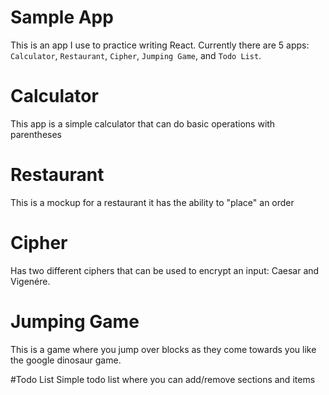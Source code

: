 # Sample App
This is an app I use to practice writing React.
Currently there are 5 apps: `Calculator`, `Restaurant`, `Cipher`, `Jumping Game`, and `Todo List`.

# Calculator
This app is a simple calculator that can do basic operations with
parentheses

# Restaurant
This is a mockup for a restaurant it has the ability to "place" an order

# Cipher
Has two different ciphers that can be used to encrypt an input: Caesar and Vigenére.

# Jumping Game
This is a game where you jump over blocks as they come towards you like the google dinosaur game.

#Todo List
Simple todo list where you can add/remove sections and items
